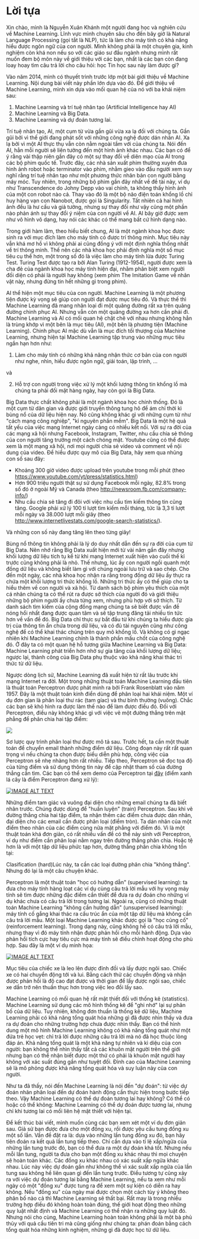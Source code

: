 # Lời tựa 


Xin chào, mình là Nguyễn Xuân Khánh một người đang học và nghiên cứu về Machine Learning. Lĩnh vực mình chuyên sâu cho đến bây giờ là Natural Language Processing (gọi tắt là NLP), tức là làm cho máy tính có khả năng hiểu được ngôn ngữ của con người. Mình không phải là một chuyên gia, kinh nghiệm còn khá non nếu so với các giáo sư đầu ngành nhưng mình rất muốn đem bộ môn này về giới thiệu với các bạn, nhất là các bạn còn đang loay hoay tìm câu trả lời cho câu hỏi: học Tin học sau này làm được gì?

Vào năm 2014, mình có thuyết trình trước lớp một bài giới thiệu về Machine Learning. Nội dung bài viết này phần lớn dựa vào đó. Để giới thiệu về Machine Learning, mình xin dựa vào mối quan hệ của nó với ba khái niệm sau:
1. Machine Learning và trí tuệ nhân tạo (Artificial Intelligence hay AI)
2. Machine Learning và Big Data.
3. Machine Learning và dự đoán tương lai.

Trí tuệ nhân tạo, AI, một cụm từ vừa gần gũi vừa xa lạ đối với chúng ta. Gần gũi bởi vì thế giới đang phát sốt với những công nghệ được dán nhãn AI. Xa lạ bởi vì một AI thực thụ vẫn còn nằm ngoài tầm với của chúng ta. Nói đến AI, hẳn mỗi người sẽ liên tưởng đến một hình ảnh khác nhau. Các bạn có để ý rằng vài thập niên gần đây có một sự thay đổi về diên mạo của AI trong các bộ phim quốc tế. Trước đây, các nhà sản xuất phim thường xuyên đưa hình ảnh robot hoặc terminator vào phim, nhằm gieo vào đầu người xem suy nghĩ rằng trí tuệ nhân tạo như một phương thức nhân bản con người bằng máy móc. Tuy nhiên, trong những bộ phim gần đây nhất về đề tài này, ví dụ như Transcendence do Johny Depp vào vai chính, ta không thấy hình ảnh của một con robot nào cả. Thay vào đó là một bộ não điện toán khổng lồ chỉ huy hàng vạn con Nanobot, được gọi là Singularity. Tất nhiên cả hai hình ảnh đều là hư cấu và giả tưởng, nhưng sự thay đổi như vậy cũng một phần nào phản ánh sự thay đổi ý niệm của con người về AI. AI bây giờ được xem như vô hình vô dạng, hay nói các khác có thể mang bất cứ hình dạng nào.

Trong giới hàm lâm, theo hiểu biết chung, AI là một ngành khoa học được sinh ra với mục đích làm cho máy tính có được trí thông minh. Mục tiêu này vẫn khá mơ hồ vì không phải ai cũng đồng ý với một định nghĩa thống nhất về trí thông minh. Thế nên các nhà khoa học phải định nghĩa một số mục tiêu cụ thể hơn, một trong số đó là việc làm cho máy tính lừa được Turing Test. Turing Test được tạo ra bởi Alan Turing (1912-1954), người được xem là cha đẻ của ngành khoa học máy tính hiện đại, nhằm phân biệt xem người đối diện có phải là người hay không (xem phim The Imitation Game về nhân vật này, nhưng đừng tin hết những gì trong phim).

AI thể hiện một mục tiêu của con người. Machine Learning là một phương tiện được kỳ vọng sẽ giúp con người đạt được mục tiêu đó. Và thực thế thì Machine Learning đã mang nhân loại đi một quãng đường rất xa trên quãng đường chinh phục AI. Nhưng vẫn còn một quãng đường xa hơn cần phải đi. Machine Learning và AI có mối quan hệ chặt chẽ với nhau nhưng không hẳn là trùng khớp vì một bên là mục tiêu (AI), một bên là phương tiện (Machine Learning). Chinh phục AI mặc dù vẫn là mục đích tối thượng của Machine Learning, nhưng hiện tại Machine Learning tập trung vào những mục tiêu ngắn hạn hơn như:

1. Làm cho máy tính có những khả năng nhận thức cơ bản của con người như nghe, nhìn, hiểu được ngôn ngữ, giải toán, lập trình, …

và

2. Hỗ trợ con người trong việc xử lý một khối lượng thông tin khổng lồ mà chúng ta phải đối mặt hàng ngày, hay còn gọi là Big Data.

Big Data thực chất không phải là một ngành khoa học chính thống. Đó là một cụm từ dân gian và được giới truyền thông tung hô để ám chỉ thời kì bùng nổ của dữ liệu hiện nay. Nó cũng không khác gì với những cụm từ như "cách mạng công nghiệp", "kỉ nguyên phần mềm". Big Data là một hệ quả tất yếu của việc mạng Internet ngày càng có nhiều kết nối. Với sự ra đời của các mạng xã hội nhưng Facebook, Instagram, Twitter, nhu cầu chia sẻ thông của con người tăng trưởng một cách chóng mặt. Youtube cũng có thể được xem là một mạng xã hội, nơi mọi người chia sẻ video và comment về nội dung của video. Để hiểu được quy mô của Big Data, hãy xem qua nhũng con số sau đây:

+ Khoảng 300 giờ video được upload trên youtube trong mỗi phút (theo https://www.youtube.com/yt/press/statistics.html)
+ Hơn 900 triệu người thật sự sử dụng Facebook mỗi ngày, 82.8% trong số đó ở ngoài Mỹ và Canada (theo http://newsroom.fb.com/company-info/)
+ Nhu cầu chia sẻ tăng đi đôi với việc nhu cầu tìm kiếm thông tin cũng tăng. Google phải xử lý 100 tỉ lượt tìm kiếm mỗi tháng, tức là 3,3 tỉ lượt mỗi ngày và 38.000 lượt mỗi giây (theo http://www.internetlivestats.com/google-search-statistics/).

Và những con số này đang tăng lên theo từng giây!

Bùng nổ thông tin không phải là lý do duy nhất dẫn đến sự ra đời của cụm từ Big Data. Nên nhớ rằng Big Data xuất hiện mới từ vài năm gần đây nhưng khối lượng dữ liệu tích tụ kể từ khi mạng Internet xuất hiện vào cuối thế kỉ trước cũng không phải là nhỏ. Thế nhưng, lúc ấy con người ngồi quanh một đống dữ liệu và không biết làm gì với chúng ngoài lưu trữ và sao chép. Cho đến một ngày, các nhà khoa học nhận ra rằng trong đống dữ liệu ấy thực ra chứa một khối lượng tri thức khổng lồ. Những tri thức ấy có thể giúp cho ta hiểu thêm về con người và xã hội. Từ danh sách bộ phim yêu thích của một cá nhân chúng ta có thể rút ra được sở thích của người đó và giới thiệu những bộ phim người ấy chưa từng xem, nhưng phù hợp với sở thích. Từ danh sách tìm kiếm của cộng đồng mạng chúng ta sẽ biết được vấn đề nóng hổi nhất đang được quan tâm và sẽ tập trung đăng tải nhiều tin tức hơn về vấn đề đó. Big Data chỉ thực sự bắt đầu từ khi chúng ta hiểu được gía trị của thông tin ẩn chứa trong dữ liệu, và có đủ tài nguyên cũng như công nghệ để có thể khai thác chúng trên quy mô khổng lồ. Và không có gì ngạc nhiên khi Machine Learning chính là thành phần mấu chốt của công nghệ đó. Ở đây ta có một quan hệ hỗ tương giữa Machine Learning và Big Data: Machine Learning phát triển hơn nhờ sự gia tăng của khối lượng dữ liệu; ngược lại, thành công của Big Data phụ thuộc vào khả năng khai thác tri thức từ dữ liệu.

Ngược dòng lịch sử, Machine Learning đã xuất hiện từ rất lâu trước khi mạng Internet ra đời. Một trong những thuật toán Machine Learning đầu tiên là thuật toán Perceptron được phát minh ra bởi Frank Rosenblatt vào năm 1957. Đây là một thuật toán kinh điển dùng để phân loại hai khái niệm. Một ví dụ đơn gỉan là phân loại thư rác (tam gíac) và thư bình thường (vuông). Chắc các bạn sẽ khó hình ra được làm thế nào để làm được điều đó. Đối với Perceptron, điều này không khác gì với việc vẽ một đường thẳng trên mặt phẳng để phân chia hai tập điểm:

![](http://khanhxnguyen.com/wp-content/uploads/2015/08/Classification1.png)

Sơ lược quy trình phân loại thư được mô tả sau. Trước hết, ta cần một thuật toán để chuyển email thành những điểm dữ liệu. Công đoạn này rất rất quan trọng vì nếu chúng ta chọn được biểu diễn phù hợp, công việc của Perceptron sẽ nhẹ nhàng hơn rất nhiều. Tiếp theo, Perceptron sẽ đọc tọa độ của từng điểm và sử dụng thông tin này để cập nhật tham số của đường thẳng cần tìm. Các bạn có thể xem demo của Perceptron tại [đây]() (điểm xanh lá cây là điểm Perceptron đang xử lý):

[![IMAGE ALT TEXT](http://img.youtube.com/vi/vGwemZhPlsA/0.jpg)](https://www.youtube.com/watch?v=vGwemZhPlsA "Video Title")

Những điểm tam giác và vuông đại diện cho những email chúng ta đã biết nhãn trước. Chúng được dùng để "huấn luyện" (train) Perceptron. Sau khi vẽ đường thẳng chia hai tập điểm, ta nhận thêm các điểm chưa được dán nhãn, đại diện cho các email cần được phân loại (điểm tròn). Ta dán nhãn của một điểm theo nhãn của các điểm cùng nửa mặt phẳng với điểm đó. Vì là một thuật toán khá đơn giản, có rất nhiều vấn đề có thể nảy sinh với Perceptron, ví dụ như điểm cần phân loại nằm ngay trên đường thẳng phân chia. Hoặc tệ hơn là với một tập dữ liệu phức tạp hơn, đường thẳng phân chia không tồn tại:

Clasification (hard)Lúc này, ta cần các loại đường phân chia "không thẳng". Nhưng đó lại là một câu chuyện khác.

Perceptron là một thuật toán "học có hướng dẫn" (supervised learning): ta đưa cho máy tính hàng loạt các ví dụ cùng câu trả lời mẫu với hy vọng máy tính sẽ tìm được những đặc điểm cần thiết để đưa ra dự đoán cho những ví dụ khác chưa có câu trả lời trong tương lai. Ngoài ra, cũng có những thuật toán Machine Learning "không cần hướng dẫn" (unsupervised learning): máy tính cố gắng khai thác ra cấu trúc ẩn của một tập dữ liệu mà không cần câu trả lời mẫu. Một loại Machine Learning khác được gọi là "học củng cố" (reinforcement learning). Trong dạng này, cũng không hề có câu trả lời mẫu, nhưng thay vì đó máy tính nhận được phản hồi cho mỗi hành động. Dựa vào phản hồi tích cực hay tiêu cực mà máy tính sẽ điều chỉnh hoạt động cho phù hợp. Sau đây là một ví dụ minh họa:

[![IMAGE ALT TEXT](http://img.youtube.com/vi/m4J2WLOvrHg/0.jpg)](https://www.youtube.com/watch?v=m4J2WLOvrHg)
 
Mục tiêu của chiếc xe là leo lên được đỉnh đồi và lấy được ngôi sao. Chiếc xe có hai chuyển động tới và lui. Bằng cách thử các chuyển động và nhận được phản hồi là độ cao đạt được và thời gian để lấy được ngôi sao, chiếc xe dần trở nên thuần thục hơn trong việc leo đồi lấy sao.

Machine Learning có mối quan hệ rất mật thiết đối với thống kê (statistics). Machine Learning sử dụng các mô hình thống kê để "ghi nhớ" lại sự phân bố của dữ liệu. Tuy nhiên, không đơn thuần là thống kê dữ liệu, Machine Learning phải có khả năng tổng quát hóa những gì đã được nhìn thấy và đưa ra dự đoán cho những trường hợp chưa được nhìn thấy. Bạn có thể hình dung một mô hình Machine Learning không có khả năng tổng quát như một đứa trẻ học vẹt: chỉ trả lời được những câu trả lời mà nó đã học thuộc lòng đáp án. Khả năng tổng quát là một khả năng tự nhiên và kì diệu của con người: bạn không thể nhìn thấy tất cả các khuôn mặt người trên thế giới nhưng bạn có thể nhận biết được một thứ có phải là khuôn mặt người hay không với xác suất đúng gần như tuyệt đối. Đỉnh cao của Machine Learning sẽ là mô phỏng được khả năng tổng quát hóa và suy luận này của con người.

Như ta đã thấy, nói đến Machine Learning là nói đến "dự đoán": từ việc dự đoán nhãn phân loại đến dự đoán hành động cần thực hiện trong bước tiếp theo. Vậy Machine Learning có thể dự đoán tương lai hay không? Có thể có hoặc có thể không: Machine Learning có thể dự đoán được tương lai, nhưng chỉ khi tương lai có mối liên hệ mật thiết với hiện tại.

Để kết thúc bài viết, mình muốn cùng các bạn xem xét một ví dụ đơn giản sau. Giả sử bạn được đưa cho một đồng xu, rồi được yêu cầu tung đồng xu một số lần. Vấn đề đặt ra là: dựa vào những lần tung đồng xu đó, bạn hãy tiên đoán ra kết quả lần tung tiếp theo. Chỉ cần dựa vào tỉ lệ xấp/ngửa của những lần tung trước đó, bạn có thể đưa ra một dự đoán khá tốt. Nhưng nếu mỗi lần tung, người ta đưa cho bạn một đồng xu khác nhau thì mọi chuyện sẽ hoàn toàn khác. Các đồng xu khác nhau có xác suất xấp ngửa khác nhau. Lúc này việc dự đoán gần như không thể vì xác suất xấp ngửa của lần tung sau không hề liên quan gì đến lần tung trước. Điều tương tự cũng xảy ra với việc dự đoán tương lai bằng Machine Learning, nếu ta xem như mỗi ngày có một "đồng xu" được tung ra để xem một sự kiện có diễn ra hay không. Nếu "đồng xu" của ngày mai được chọn một cách tùy ý không theo phân bố nào cả thì Machine Learning sẽ thất bại. Rất may là trong nhiều trường hợp điều đó không hoàn toàn đúng, thế giới hoạt động theo những quy luật nhất định và Machine Learning có thể nhận ra những quy luật đó. Nhưng nói cho cùng, Machine Learning hoàn toàn không phải là một bà phủ thủy với quả cầu tiên tri mà cũng giống như chúng ta: phán đoán bằng cách tổng quát hóa những kinh nghiệm, những gì đã được học từ dữ liệu.